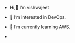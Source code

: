 -  Hi,👋 I’m vishwajeet
- 👀 I’m interested in DevOps.
- 🌱 I’m currently learning AWS.

- 
  

<!---
myself-vishwajeet/myself-vishwajeet is a ✨ special ✨ repository because its `README.md` (this file) appears on your GitHub profile.
You can click the Preview link to take a look at your changes.
--->
